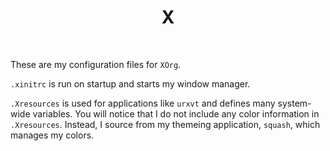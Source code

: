 <div align='center'>
    <h1>X</h1><br>
</div>

These are my configuration files for `XOrg`. 

`.xinitrc` is run on startup and starts my window manager.

`.Xresources` is used for applications like `urxvt` and defines many system-wide variables.
You will notice that I do not include any color information in `.Xresources`. 
Instead, I source from my themeing application, `squash`, which manages my colors.

